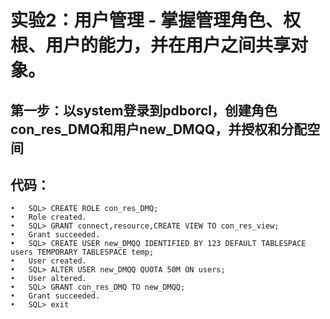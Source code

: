 # 实验2：用户管理 - 掌握管理角色、权根、用户的能力，并在用户之间共享对象。
## 第一步：以system登录到pdborcl，创建角色con_res_DMQ和用户new_DMQQ，并授权和分配空间
## 代码：
``` •	$ sqlplus system/123@pdborcl
•	SQL> CREATE ROLE con_res_DMQ;
•	Role created.
•	SQL> GRANT connect,resource,CREATE VIEW TO con_res_view;
•	Grant succeeded.
•	SQL> CREATE USER new_DMQQ IDENTIFIED BY 123 DEFAULT TABLESPACE users TEMPORARY TABLESPACE temp;
•	User created.
•	SQL> ALTER USER new_DMQQ QUOTA 50M ON users;
•	User altered.
•	SQL> GRANT con_res_DMQ TO new_DMQQ;
•	Grant succeeded.
•	SQL> exit
```
